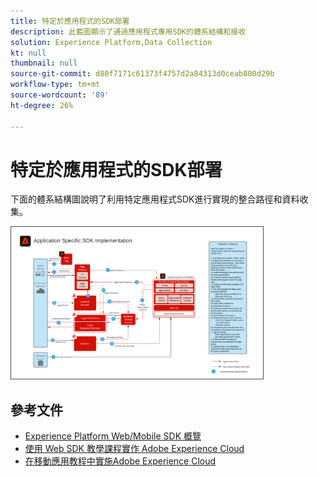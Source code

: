 ```yaml
---
title: 特定於應用程式的SDK部署
description: 此藍圖顯示了通過應用程式專用SDK的體系結構和接收
solution: Experience Platform,Data Collection
kt: null
thumbnail: null
source-git-commit: d80f7171c61373f4757d2a84313d0ceab800d29b
workflow-type: tm+mt
source-wordcount: '89'
ht-degree: 26%

---
```


# 特定於應用程式的SDK部署

下面的體系結構圖說明了利用特定應用程式SDK進行實現的整合路徑和資料收集。

<img src="assets/app_sdk_flow.png" alt="使用特定於應用程式的SDK實現的參考體系結構" style="width:80%; border:1px solid #4a4a4a" />

## 參考文件

* [Experience Platform Web/Mobile SDK 概覽](https://experienceleague.adobe.com/docs/experience-platform/edge/home.html?lang=zh-Hant)
* [使用 Web SDK 教學課程實作 Adobe Experience Cloud](https://experienceleague.adobe.com/docs/platform-learn/implement-web-sdk/overview.html)
* [在移動應用教程中實施Adobe Experience Cloud](https://experienceleague.adobe.com/docs/platform-learn/implement-mobile-sdk/overview.html)